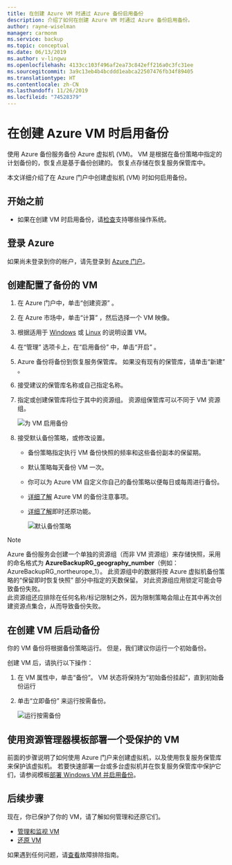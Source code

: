 ```yaml
---
title: 在创建 Azure VM 时通过 Azure 备份启用备份
description: 介绍了如何在创建 Azure VM 时通过 Azure 备份启用备份。
author: rayne-wiselman
manager: carmonm
ms.service: backup
ms.topic: conceptual
ms.date: 06/13/2019
ms.author: v-lingwu
ms.openlocfilehash: 4133cc103f496af2ea73c842eff216a0c3fc31ee
ms.sourcegitcommit: 3a9c13eb4b4bcddd1eabca22507476fb34f89405
ms.translationtype: HT
ms.contentlocale: zh-CN
ms.lasthandoff: 11/26/2019
ms.locfileid: "74528379"
---
```

# <a name="enable-backup-when-you-create-an-azure-vm"></a>在创建 Azure VM 时启用备份

使用 Azure 备份服务备份 Azure 虚拟机 (VM)。 VM 是根据在备份策略中指定的计划备份的，恢复点是基于备份创建的。 恢复点存储在恢复服务保管库中。

本文详细介绍了在 Azure 门户中创建虚拟机 (VM) 时如何启用备份。  

## <a name="before-you-start"></a>开始之前

- 如果在创建 VM 时启用备份，请[检查](backup-support-matrix-iaas.md#supported-backup-actions)支持哪些操作系统。

## <a name="sign-in-to-azure"></a>登录 Azure

如果尚未登录到你的帐户，请先登录到 [Azure 门户](https://portal.azure.cn)。
 
## <a name="create-a-vm-with-backup-configured"></a>创建配置了备份的 VM

1. 在 Azure 门户中，单击“创建资源”  。

2. 在 Azure 市场中，单击“计算”  ，然后选择一个 VM 映像。

3. 根据适用于 [Windows](/virtual-machines/windows/quick-create-portal) 或 [Linux](/virtual-machines/linux/quick-create-portal) 的说明设置 VM。

4. 在“管理”  选项卡上，在“启用备份”  中，单击“开启”  。
5. Azure 备份将备份到恢复服务保管库。 如果没有现有的保管库，请单击“新建”  。
6. 接受建议的保管库名称或自己指定名称。
7. 指定或创建保管库将位于其中的资源组。 资源组保管库可以不同于 VM 资源组。

    ![为 VM 启用备份](./media/backup-during-vm-creation/enable-backup.png)

8. 接受默认备份策略，或修改设置。
    - 备份策略指定执行 VM 备份快照的频率和这些备份副本的保留期。
    - 默认策略每天备份 VM 一次。
    - 你可以为 Azure VM 自定义你自己的备份策略以便每日或每周进行备份。
    - [详细了解](backup-azure-vms-introduction.md#backup-and-restore-considerations) Azure VM 的备份注意事项。
    - [详细了解](backup-instant-restore-capability.md)即时还原功能。

      ![默认备份策略](./media/backup-during-vm-creation/daily-policy.png)


> [!NOTE]
> Azure 备份服务会创建一个单独的资源组（而非 VM 资源组）来存储快照，采用的命名格式为 **AzureBackupRG_geography_number**（例如：AzureBackupRG_northeurope_1）。 此资源组中的数据将按 Azure 虚拟机备份策略的“保留即时恢复快照”  部分中指定的天数保留。  对此资源组应用锁定可能会导致备份失败。<br>
此资源组还应排除在任何名称/标记限制之外，因为限制策略会阻止在其中再次创建资源点集合，从而导致备份失败。


## <a name="start-a-backup-after-creating-the-vm"></a>在创建 VM 后启动备份

你的 VM 备份将根据备份策略运行。 但是，我们建议你运行一个初始备份。

创建 VM 后，请执行以下操作：

1. 在 VM 属性中，单击“备份”。  VM 状态将保持为“初始备份挂起”，直到初始备份运行
2. 单击“立即备份”  来运行按需备份。

    ![运行按需备份](./media/backup-during-vm-creation/run-backup.png)

## <a name="use-a-resource-manager-template-to-deploy-a-protected-vm"></a>使用资源管理器模板部署一个受保护的 VM

前面的步骤说明了如何使用 Azure 门户来创建虚拟机，以及使用恢复服务保管库来保护该虚拟机。 若要快速部署一台或多台虚拟机并在恢复服务保管库中保护它们，请参阅模板[部署 Windows VM 并启用备份](https://azure.microsoft.com/resources/templates/101-recovery-services-create-vm-and-configure-backup/)。

## <a name="next-steps"></a>后续步骤

现在，你已保护了你的 VM，请了解如何管理和还原它们。

- [管理和监视 VM](backup-azure-manage-vms.md)
- [还原 VM](backup-azure-arm-restore-vms.md)

如果遇到任何问题，请[查看](backup-azure-vms-troubleshoot.md)故障排除指南。
